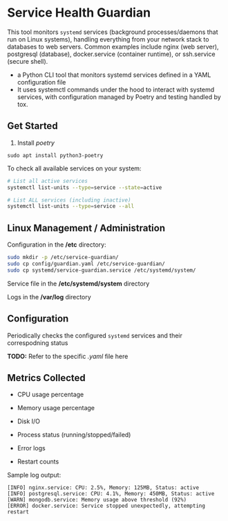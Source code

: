 # Service Health Guardian

This tool monitors `systemd` services (background processes/daemons that run on Linux systems), handling everything from your network stack to databases to web servers. Common examples include nginx (web server), postgresql (database), docker.service (container runtime), or ssh.service (secure shell).

- a Python CLI tool that monitors systemd services defined in a YAML configuration file
- It uses systemctl commands under the hood to interact with systemd services, with configuration managed by Poetry and testing handled by tox.

## Get Started


1. Install *poetry*

```
sudo apt install python3-poetry
```



To check all available services on your system:

```bash
# List all active services
systemctl list-units --type=service --state=active

# List ALL services (including inactive)
systemctl list-units --type=service --all
```




## Linux Management / Administration


Configuration in the **/etc** directory:

```bash
sudo mkdir -p /etc/service-guardian/
sudo cp config/guardian.yaml /etc/service-guardian/
sudo cp systemd/service-guardian.service /etc/systemd/system/
```

Service file in the **/etc/systemd/system** directory



Logs in the **/var/log** directory




## Configuration

Periodically checks the configured `systemd` services and their correspodning status

**TODO:** Refer to the specific *.yaml* file here



## Metrics Collected

- CPU usage percentage

- Memory usage percentage

- Disk I/O

- Process status (running/stopped/failed)

- Error logs

- Restart counts


Sample log output:

```
[INFO] nginx.service: CPU: 2.5%, Memory: 125MB, Status: active
[INFO] postgresql.service: CPU: 4.1%, Memory: 450MB, Status: active
[WARN] mongodb.service: Memory usage above threshold (92%)
[ERROR] docker.service: Service stopped unexpectedly, attempting restart
```
